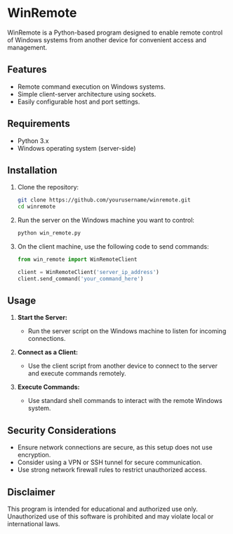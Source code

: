 # WinRemote

WinRemote is a Python-based program designed to enable remote control of Windows systems from another device for convenient access and management.

## Features

- Remote command execution on Windows systems.
- Simple client-server architecture using sockets.
- Easily configurable host and port settings.

## Requirements

- Python 3.x
- Windows operating system (server-side)

## Installation

1. Clone the repository:

   ```bash
   git clone https://github.com/yourusername/winremote.git
   cd winremote
   ```

2. Run the server on the Windows machine you want to control:

   ```bash
   python win_remote.py
   ```

3. On the client machine, use the following code to send commands:

   ```python
   from win_remote import WinRemoteClient

   client = WinRemoteClient('server_ip_address')
   client.send_command('your_command_here')
   ```

## Usage

1. **Start the Server:**
   - Run the server script on the Windows machine to listen for incoming connections.

2. **Connect as a Client:**
   - Use the client script from another device to connect to the server and execute commands remotely.

3. **Execute Commands:**
   - Use standard shell commands to interact with the remote Windows system.

## Security Considerations

- Ensure network connections are secure, as this setup does not use encryption.
- Consider using a VPN or SSH tunnel for secure communication.
- Use strong network firewall rules to restrict unauthorized access.

## Disclaimer

This program is intended for educational and authorized use only. Unauthorized use of this software is prohibited and may violate local or international laws.